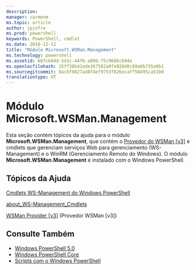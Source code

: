 ```yaml
---
description: 
manager: carmonm
ms.topic: article
author: jpjofre
ms.prod: powershell
keywords: PowerShell, cmdlet
ms.date: 2016-12-12
title: "Módulo Microsoft.WSMan.Management"
ms.technology: powershell
ms.assetid: 687cb04d-541c-44f6-a896-75c9686cb04e
ms.openlocfilehash: 35ff38b42ade367502a0fe028d0c69a6b735a9b1
ms.sourcegitcommit: 8acbf9827ad8f4ef9753f826ecaff58495ca51b0
translationtype: HT
---
```

# <a name="microsoftwsmanmanagement-module"></a>Módulo Microsoft.WSMan.Management
Esta seção contém tópicos da ajuda para o módulo **Microsoft.WSMan.Management**, que contém o [Provedor do WSMan [v3]](https://technet.microsoft.com/en-us/library/4c3d8d36-4f7a-4211-996f-64110e4b2eb7) e cmdlets que gerenciam serviços Web para gerenciamento (WS-Management) e o WinRM (Gerenciamento Remoto do Windows). O módulo **Microsoft.WSMan.Management** é instalado com o Windows PowerShell.

## <a name="help-topics"></a>Tópicos da Ajuda
[Cmdlets WS-Management do Windows PowerShell](http://go.microsoft.com/fwlink/?LinkID=245863)

[about_WS-Management_Cmdlets](https://technet.microsoft.com/en-us/library/6ed3370a-ea10-45a5-9493-696aeace27ed)

[WSMan Provider [v3]](https://technet.microsoft.com/en-us/library/4c3d8d36-4f7a-4211-996f-64110e4b2eb7) (Provedor WSMan [v3])

## <a name="see-also"></a>Consulte Também
- [Windows PowerShell 5.0](Windows-PowerShell-5.0.md)
- [Windows PowerShell Core](https://technet.microsoft.com/en-us/library/4b75f1e4-f327-48f3-92ab-bf5435094d41)
- [Scripts com o Windows PowerShell](../../getting-started/fundamental/Scripting-with-Windows-PowerShell.md)

